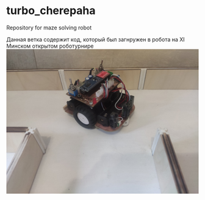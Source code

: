 # turbo_cherepaha
Repository for maze solving robot

Данная ветка содержит код, который был загнружен в робота на XI Минском открытом роботурнире
![image](robot.jpg)

